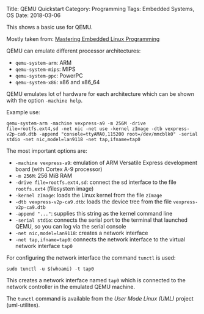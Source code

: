 Title: QEMU Quickstart
Category: Programming
Tags: Embedded Systems, OS
Date: 2018-03-06

This shows a basic use for QEMU.

Mostly taken from: [Mastering Embedded Linux Programming](https://www.packtpub.com/mapt/book/all_books/9781784392536)


QEMU can emulate different processor architectures:

- `qemu-system-arm`: ARM
- `qemu-system-mips`: MIPS 
- `qemu-system-ppc`: PowerPC 
- `qemu-system-x86`: x86 and x86_64

QEMU emulates lot of hardware for each architecture which can be shown with the option `-machine help`.

Example use:

`qemu-system-arm -machine vexpress-a9 -m 256M -drive file=rootfs.ext4,sd -net nic -net use -kernel zImage -dtb vexpress-v2p-ca9.dtb -append "console=ttyAMA0,115200 root=/dev/mmcblk0" -serial stdio -net nic,model=lan9118 -net tap,ifname=tap0`


The most important options are:

- `-machine vexpress-a9`: emulation of ARM Versatile Express development board (with Cortex A-9 processor)
- `-m 256M`: 256 MiB RAM
- `-drive file=rootfs.ext4,sd`: connect the sd interface to the file `rootfs.ext4` (filesystem image)
- `-kernel zImage`: loads the Linux kernel from the file `zImage`
- `-dtb vexpress-v2p-ca9.dtb`: loads the device tree from the file `vexpress-v2p-ca9.dtb`
- `-append "..."`: supplies this string as the kernel command line
- `-serial stdio`: connects the serial port to the terminal that launched QEMU, so you can log via the serial console
- `-net nic,model=lan9118`: creates a network interface
- `-net tap,ifname=tap0`: connects the network interface to the virtual network interface `tap0`


For configuring the network interface the command `tunctl` is used:

`sudo tunctl -u $(whoami) -t tap0`

This creates a network interface named `tap0` which is connected to the network controller in the emulated QEMU machine.

The `tunctl` command is available from the *User Mode Linux (UML)* project (uml-utilites).

